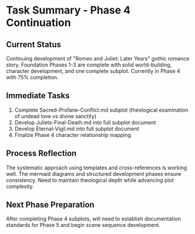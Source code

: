 # Task Summary - Phase 4 Continuation

## Current Status
Continuing development of "Romeo and Juliet: Later Years" gothic romance story. Foundation Phases 1-3 are complete with solid world-building, character development, and one complete subplot. Currently in Phase 4 with 75% completion.

## Immediate Tasks
1. Complete Sacred-Profane-Conflict.md subplot (theological examination of undead love vs divine sanctity)
2. Develop Juliets-Final-Death.md into full subplot document 
3. Develop Eternal-Vigil.md into full subplot document
4. Finalize Phase 4 character relationship mapping

## Process Reflection
The systematic approach using templates and cross-references is working well. The mermaid diagrams and structured development phases ensure consistency. Need to maintain theological depth while advancing plot complexity.

## Next Phase Preparation
After completing Phase 4 subplots, will need to establish documentation standards for Phase 5 and begin scene sequence development.
